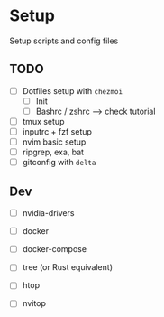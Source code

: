# Setup
Setup scripts and config files



## TODO
* [ ] Dotfiles setup with `chezmoi`
  * [ ] Init
  * [ ] Bashrc / zshrc --> check tutorial
* [ ] tmux setup
* [ ] inputrc + fzf setup
* [ ] nvim basic setup
* [ ] ripgrep, exa, bat
* [ ] gitconfig with `delta`

## Dev
- [ ] nvidia-drivers
- [ ] docker
- [ ] docker-compose
- [ ] tree (or Rust equivalent)
- [ ] htop
- [ ] nvitop


